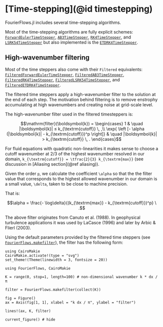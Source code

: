 # [Time-stepping](@id timestepping)

FourierFlows.jl includes several time-stepping algorithms.

Most of the time-stepping algorithms are fully explicit schemes: [`ForwardEulerTimeStepper`](@ref), [`AB3TimeStepper`](@ref), [`RK4TimeStepper`](@ref), and [`LSRK54TimeStepper`](@ref)
but also implemented is the [`ETDRK4TimeStepper`](@ref).

## High-wavenumber filtering

Most of the time steppers also come with their `Filtered` equivalents: [`FilteredForwardEulerTimeStepper`](@ref), [`FilteredAB3TimeStepper`](@ref), [`FilteredRK4TimeStepper`](@ref), [`FilteredLSRK54TimeStepper`](@ref), and [`FilteredETDRK4TimeStepper`](@ref).

The filtered time steppers apply a high-wavenumber filter to the solution at the end of each step.
The motivation behind filtering is to remove enstrophy accumulating at high wavenumbers and creating 
noise at grid-scale level.

The high-wavenumber filter used in the filtered timesteppers is:

```math
\mathrm{filter}(\boldsymbol{k}) = 
     \begin{cases}
       1 & \quad |\boldsymbol{k}| ≤ k_{\textrm{cutoff}} \, ,\\ 
       \exp{ \left [- \alpha (|\boldsymbol{k}| - k_{\textrm{cutoff}})^p \right]} & \quad |\boldsymbol{k}| > k_{\textrm{cutoff}} \, .
     \end{cases}
```

For fluid equations with quadratic non-linearities it makes sense to choose a cutoff wavenumber
at 2/3 of the highest wavenumber resolved in our domain, ``k_{\textrm{cutoff}} = \tfrac{2}{3} k_{\textrm{max}}`` (see discussion in [Aliasing section](@ref aliasing)).

Given the order ``p``, we calculate the coefficient ``\alpha`` so that the the filter value
that corresponds to the highest allowed wavenumber in our domain is a small value, ``\delta``,
taken to be close to machine precision.

That is:

```math
\alpha = \frac{- \log\delta}{(k_{\textrm{max}} - k_{\textrm{cutoff}})^p} \ .
```

The above filter originates from Canuto et al. (1988). In geophysical turbulence applications
it was used by LaCasce (1996) and later by Arbic & Flierl (2003).

Using the default parameters provided by the filtered time steppers (see
[`FourierFlows.makefilter`](@ref)), the filter has the following form:

```@setup 1
using CairoMakie
CairoMakie.activate!(type = "svg")
set_theme!(Theme(linewidth = 3, fontsize = 20))
```

```@example 1
using FourierFlows, CairoMakie

K = range(0, stop=1, length=100) # non-dimensional wavenumber k * dx / π

filter = FourierFlows.makefilter(collect(K))

fig = Figure()
ax = Axis(fig[1, 1], xlabel = "k dx / π", ylabel = "filter")

lines!(ax, K, filter)

current_figure() # hide
```
